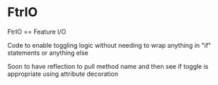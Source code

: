 # FtrIO

FtrIO == Feature I/O

Code to enable toggling logic without needing to wrap anything in "if" statements or anything else

Soon to have reflection to pull method name and then see if toggle is appropriate using attribute decoration
